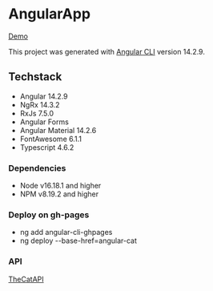 # AngularApp

[Demo](https://nadiyahr.github.io/angular-cat/)

This project was generated with [Angular CLI](https://github.com/angular/angular-cli) version 14.2.9.

## Techstack

* Angular 14.2.9
* NgRx 14.3.2
* RxJs 7.5.0
* Angular Forms
* Angular Material 14.2.6
* FontAwesome 6.1.1
* Typescript 4.6.2

### Dependencies

* Node v16.18.1 and higher
* NPM v8.19.2 and higher

### Deploy on gh-pages

* ng add angular-cli-ghpages
* ng deploy --base-href=angular-cat

### API

[TheCatAPI](https://developers.thecatapi.com/)
